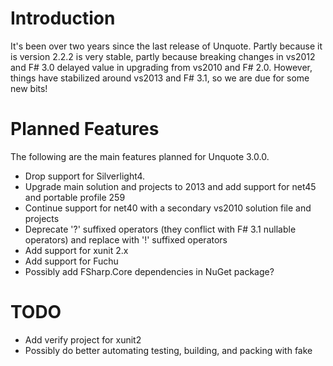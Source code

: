 # Introduction #

It's been over two years since the last release of Unquote. Partly because it is version 2.2.2 is very stable, partly because breaking changes in vs2012 and F# 3.0 delayed value in upgrading from vs2010 and F# 2.0. However, things have stabilized around vs2013 and F# 3.1, so we are due for some new bits!

# Planned Features #

The following are the main features planned for Unquote 3.0.0.
  * Drop support for Silverlight4.
  * Upgrade main solution and projects to 2013 and add support for net45 and portable profile 259
  * Continue support for net40 with a secondary vs2010 solution file and projects
  * Deprecate '?' suffixed operators (they conflict with F# 3.1 nullable operators) and replace with '!' suffixed operators
  * Add support for xunit 2.x
  * Add support for Fuchu
  * Possibly add FSharp.Core dependencies in NuGet package?

# TODO #
  * Add verify project for xunit2
  * Possibly do better automating testing, building, and packing with fake